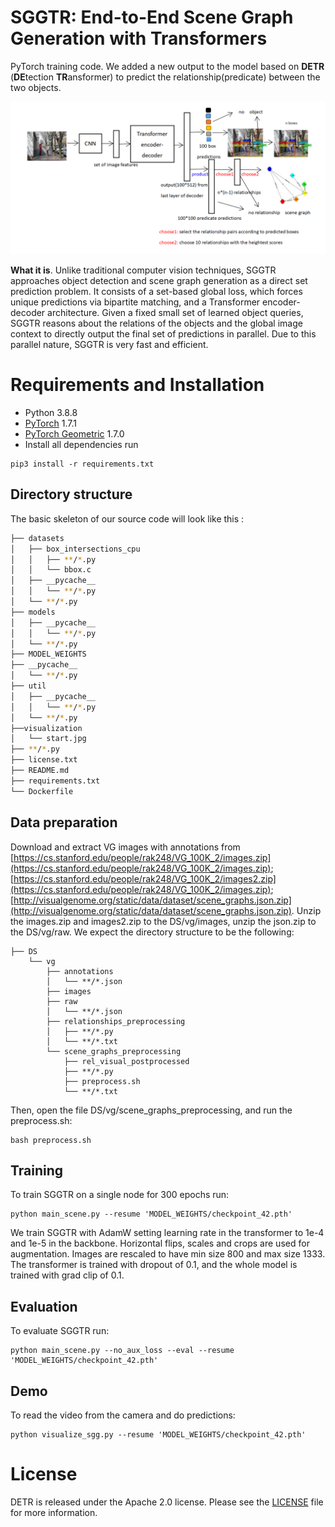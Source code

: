 **SGGTR**: End-to-End Scene Graph Generation with Transformers
========
PyTorch training code. We added a new output to the model based on **DETR** (**DE**tection **TR**ansformer) to predict the relationship(predicate) between the two objects.


![DETR](.github/SGGTR.png)

**What it is**. Unlike traditional computer vision techniques, SGGTR approaches object detection and scene graph generation as a direct set prediction problem. It consists of a set-based global loss, which forces unique predictions via bipartite matching, and a Transformer encoder-decoder architecture. 
Given a fixed small set of learned object queries, SGGTR reasons about the relations of the objects and the global image context to directly output the final set of predictions in parallel. Due to this parallel nature, SGGTR is very fast and efficient.

# Requirements and Installation
* Python 3.8.8
* [PyTorch](http://pytorch.org/) 1.7.1
* [PyTorch Geometric](https://github.com/rusty1s/pytorch_geometric) 1.7.0
* Install all dependencies run
```
pip3 install -r requirements.txt
```

## Directory structure

The basic skeleton of our source code will look like this :
```bash
├── datasets
│   ├── box_intersections_cpu
│   │   ├── **/*.py
│   │   └── bbox.c
│   ├── __pycache__
│   │   └── **/*.py
│   └── **/*.py
├── models
│   ├── __pycache__
│   │   └── **/*.py
│   └── **/*.py
├── MODEL_WEIGHTS
├── __pycache__
│   └── **/*.py
├── util
│   ├── __pycache__
│   │   └── **/*.py
│   └── **/*.py
├──visualization
│   └── start.jpg
├── **/*.py
├── license.txt
├── README.md
├── requirements.txt
└── Dockerfile
```

## Data preparation

Download and extract VG images with annotations from
[https://cs.stanford.edu/people/rak248/VG_100K_2/images.zip](https://cs.stanford.edu/people/rak248/VG_100K_2/images.zip);
[https://cs.stanford.edu/people/rak248/VG_100K_2/images2.zip](https://cs.stanford.edu/people/rak248/VG_100K_2/images.zip);
[http://visualgenome.org/static/data/dataset/scene_graphs.json.zip](http://visualgenome.org/static/data/dataset/scene_graphs.json.zip).
Unzip the images.zip and images2.zip to the DS/vg/images, unzip the json.zip to the DS/vg/raw. 
We expect the directory structure to be the following:
```
├── DS
    └── vg
        ├── annotations
        │   └── **/*.json
        ├── images
        ├── raw
        │   └── **/*.json
        ├── relationships_preprocessing
        │   ├── **/*.py
        │   └── **/*.txt
        └── scene_graphs_preprocessing
            ├── rel_visual_postprocessed
            ├── **/*.py
            ├── preprocess.sh
            └── **/*.txt
```
Then, open the file DS/vg/scene_graphs_preprocessing, and run the preprocess.sh:
```
bash preprocess.sh
```
## Training
To train SGGTR on a single node for 300 epochs run:
```
python main_scene.py --resume 'MODEL_WEIGHTS/checkpoint_42.pth'
```
We train SGGTR with AdamW setting learning rate in the transformer to 1e-4 and 1e-5 in the backbone.
Horizontal flips, scales and crops are used for augmentation.
Images are rescaled to have min size 800 and max size 1333.
The transformer is trained with dropout of 0.1, and the whole model is trained with grad clip of 0.1.


## Evaluation
To evaluate SGGTR run:
```
python main_scene.py --no_aux_loss --eval --resume 'MODEL_WEIGHTS/checkpoint_42.pth'
```

## Demo
To read the video from the camera and do predictions:
```
python visualize_sgg.py --resume 'MODEL_WEIGHTS/checkpoint_42.pth'
```

# License
DETR is released under the Apache 2.0 license. Please see the [LICENSE](LICENSE) file for more information.

